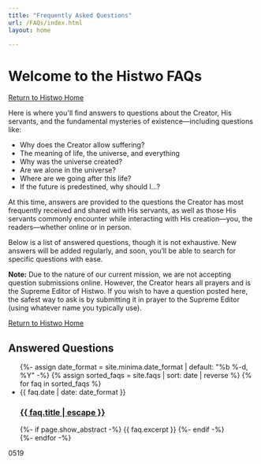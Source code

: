 ```yaml
---
title: "Frequently Asked Questions"
url: /FAQs/index.html
layout: home

---
```

# Welcome to the Histwo FAQs  
[Return to Histwo Home](https://Histwo.github.io)

Here is where you'll find answers to questions about the Creator, His servants, and the fundamental mysteries of existence—including questions like:  

- Why does the Creator allow suffering?
- The meaning of life, the universe, and everything
- Why was the universe created?
- Are we alone in the universe?
- Where are we going after this life?
- If the future is predestined, why should I...?

At this time, answers are provided to the questions the Creator has most frequently received and shared with His servants, as well as those His servants commonly encounter while interacting with His creation—you, the readers—whether online or in person.

Below is a list of answered questions, though it is not exhaustive. New answers will be added regularly, and soon, you’ll be able to search for specific questions with ease.

**Note:** Due to the nature of our current mission, we are not accepting question submissions online. However, the Creator hears all prayers and is the Supreme Editor of Histwo. If you wish to have a question posted here, the safest way to ask is by submitting it in prayer to the Supreme Editor (using whatever name you typically use).

[Return to Histwo Home](https://Histwo.github.io)

<h2>Answered Questions</h2>
<ul class="post-list">
    {%- assign date_format = site.minima.date_format | default: "%b %-d, %Y" -%}
    {% assign sorted_faqs = site.faqs | sort: date | reverse %}
    {% for faq in sorted_faqs %}
    <li>
    <span class="post-meta">{{ faq.date | date: date_format }}</span>
    <h3>
        <a class="post-link" href="{{ faq.url | relative_url }}">
        {{ faq.title | escape }}
        </a>
    </h3>
    {%- if page.show_abstract -%}
        {{ faq.excerpt }}
    {%- endif -%}
    </li>
    {%- endfor -%}
</ul>
<p>0519</p>

